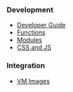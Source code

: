 <h3>Development</h3>
<ul>
	<li><a href="guides/README.md"  no-anim="1">Developer Guide</a></li>
	<li><a href="functions/README.md" no-anim="1">Functions</a></li>
	<li><a href="modules/README.md" no-anim="1">Modules</a></li>
	<li><a href="modules/README.md" no-anim="1" >CSS and JS</a></li>
</ul>  
<h3>Integration</h3>
<ul>
	<li><a href="integration/vm.md" no-anim="1">VM Images</a></li>
</ul>